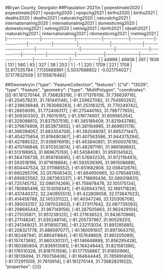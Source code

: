 #Bryan County, Georgia\n
##Population 2021\n
| popestimate2020 | popestimate2021 | npopchg2020 | npopchg2021 | births2020 | births2021 | deaths2020 | deaths2021 | naturalchg2020 | naturalchg2021 | internationalmig2020 | internationalmig2021 | domesticmig2020 | domesticmig2021 | netmig2020 | netmig2021 |  rbirth2021  |  rdeath2021  | rnaturalchg2021 | rinternationalmig2021 | rdomesticmig2021 | rnetmig2021  |
|-----------------|-----------------|-------------|-------------|------------|------------|------------|------------|----------------|----------------|----------------------|----------------------|-----------------|-----------------|------------|------------|--------------|--------------|-----------------|-----------------------|------------------|--------------|
| 44999           | 46938           | 261         | 1939        | 131        | 580        | 93         | 327        | 38             | 253            | 1                    | -1                   | 220             | 1709            | 221        | 1708       | 12.617335784 | 7.1135668991 | 5.5037688852    | -0.021754027          | 37.177632509     | 37.155878482|

##Geometry\n
{"type": "FeatureCollection", "features": [{"id": "13029", "type": "Feature", "geometry": {"type": "MultiPolygon", "coordinates": [[[[-81.161270144, 31.736828319], [-81.171376106, 31.736639716], [-81.204579231, 31.741441148], [-81.228627082, 31.754950262], [-81.238636848, 31.763088283], [-81.253163215, 31.770249742], [-81.26659095, 31.772406317], [-81.275440163, 31.796777655], [-81.309303302, 31.79015191], [-81.319774907, 31.809565354], [-81.329098613, 31.837507516], [-81.345189409, 31.821943788], [-81.379674906, 31.853873655], [-81.381164995, 31.869951178], [-81.396394057, 31.883354708], [-81.392048097, 31.895371447], [-81.404275854, 31.919490367], [-81.407563586, 31.944375294], [-81.427895322, 31.938976919], [-81.463840851, 31.950007878], [-81.470748848, 31.970353874], [-81.482971161, 31.966169692], [-81.513198953, 31.969675159], [-81.54584081, 31.959134562], [-81.564708738, 31.959785695], [-81.576932335, 31.972118493], [-81.593518196, 31.971618894], [-81.593539395, 31.991508689], [-81.604447524, 32.011188552], [-81.651682908, 32.058412676], [-81.660265706, 32.057608343], [-81.684950965, 32.076548139], [-81.690825562, 32.087383337], [-81.718695436, 32.089318631], [-81.725745752, 32.098174269], [-81.756978476, 32.105175134], [-81.780685498, 32.153056341], [-81.626943793, 32.189171828], [-81.437440372, 32.240955513], [-81.422809058, 32.173647623], [-81.414458788, 32.145331122], [-81.40347246, 32.120306708], [-81.390032157, 32.097032603], [-81.373117642, 32.067735093], [-81.298695442, 31.967149156], [-81.287505663, 31.962429104], [-81.275135871, 31.951239325], [-81.271636523, 31.943670966], [-81.271148241, 31.935248114], [-81.255737967, 31.90529251], [-81.241349021, 31.911850738], [-81.232113034, 31.891285885], [-81.208321778, 31.886597077], [-81.180091937, 31.897364379], [-81.162487941, 31.885411884], [-81.157648609, 31.861205089], [-81.157473692, 31.860330137], [-81.146648888, 31.856295428], [-81.160380804, 31.836913061], [-81.164249443, 31.821581396], [-81.176510328, 31.818751508], [-81.177556867, 31.81850996], [-81.18139494, 31.790758406], [-81.164844445, 31.785991408], [-81.172911059, 31.7610914], [-81.161270144, 31.736828319]]]]}, "properties": {}}]}
